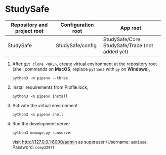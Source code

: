 # StudySafe

| Repository and project root | Configuration root | App root |
| --------------------------- | ------------------ | ---------|
| StudySafe                   | StudySafe/config   | StudySafe/Core<br>StudySafe/Trace (not added yet) |

1. After `git clone <URL>`, create virtual environment at the repository root (shell commands on **MacOS**, replace `python3` with `py` on **Windows**),

   ```shell
   python3 -m pipenv --three
   ```

2. Install requirements from Pipfile.lock,

   ```shell
   python3 -m pipenv install
   ```

3. Activate the virtual environment

   ``` shell
   python3 -m pipenv shell
   ```

4. Run the development server

   ```shell
   python3 manage.py runserver
   ```

   visit http://127.0.0.1:8000/admin as superuser (Username: `adminse`, Password: `comp3297`)
